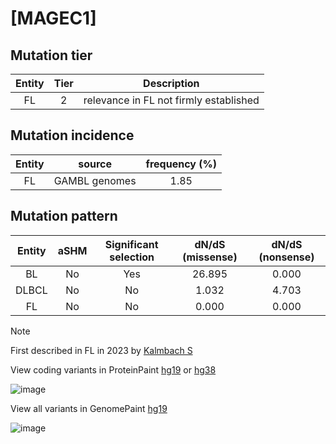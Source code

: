 # [MAGEC1]

## Mutation tier

|Entity|Tier|Description                           |
|:------:|:----:|--------------------------------------|
|FL    |2   |relevance in FL not firmly established|
## Mutation incidence

|Entity|source       |frequency (%)|
|:------:|:-------------:|:-------------:|
|FL    |GAMBL genomes|1.85         |

## Mutation pattern

|Entity|aSHM|Significant selection|dN/dS (missense)|dN/dS (nonsense)|
|:------:|:----:|:---------------------:|:----------------:|:----------------:|
|BL    |No  |Yes                  |26.895          |0.000           |
|DLBCL |No  |No                   | 1.032          |4.703           |
|FL    |No  |No                   | 0.000          |0.000           |


> [!NOTE]
> First described in FL in 2023 by [Kalmbach S](https://pubmed.ncbi.nlm.nih.gov/37563306)

View coding variants in ProteinPaint [hg19](https://www.bcgsc.ca/downloads/morinlab/GAMBL/test/genes/MAGEC1_protein.html)  or [hg38](https://www.bcgsc.ca/downloads/morinlab/GAMBL/test/genes/MAGEC1_protein_hg38.html)

![image](../../images/proteinpaint/MAGEC1_NM_005462.svg)

View all variants in GenomePaint [hg19](https://www.bcgsc.ca/downloads/morinlab/GAMBL/test/genes/MAGEC1.html)

![image](../../images/proteinpaint/MAGEC1.svg)
